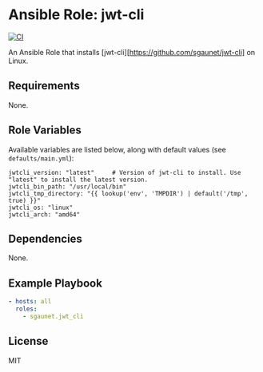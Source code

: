# Ansible Role: jwt-cli

[![CI](https://github.com/sgaunet/ansible-role-jwt-cli/workflows/CI/badge.svg?event=push)](https://github.com/sgaunet/ansible-role-jwt-cli/actions?query=workflow%3ACI)

An Ansible Role that installs [jwt-cli][https://github.com/sgaunet/jwt-cli] on Linux.

## Requirements

None.

## Role Variables

Available variables are listed below, along with default values (see `defaults/main.yml`):

    jwtcli_version: "latest"     # Version of jwt-cli to install. Use "latest" to install the latest version.
    jwtcli_bin_path: "/usr/local/bin"
    jwtcli_tmp_directory: "{{ lookup('env', 'TMPDIR') | default('/tmp', true) }}"
    jwtcli_os: "linux"
    jwtcli_arch: "amd64"

## Dependencies

None.

## Example Playbook

```yaml
- hosts: all
  roles:
    - sgaunet.jwt_cli
```

## License

MIT
